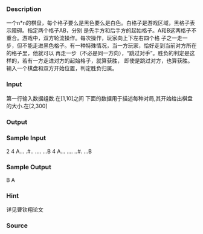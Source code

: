 
### Description
一个n*n的棋盘，每个格子要么是黑色要么是白色。白格子是游戏区域，黑格子表示障碍。指定两个格子AB，分别
是先手方和后手方的起始格子。A和B这两格子不重合。游戏中，双方轮流操作。每次操作，玩家向上下左右四个格
子之一走一步，但不能走进黑色格子。有一种特殊情况，当一方玩家，恰好走到当前对方所在的格子里，他就可以
再走一步（不必是同一方向），“跳过对手”。胜负的判定是这样的，若有一方走进对方的起始格子，就算获胜，
即使是跳过对方，也算获胜。输入一个棋盘和双方开始位置，判定胜负归属。
### Input
第一行输入数据组数.在[1,10]之间
下面的数据用于描述每种对局,其开始给出棋盘的大小.在[2,300]
### Output

### Sample Input
2
4
A...
.#..
....
...B
4
A...
....
..#.
...B
### Sample Output
B
A
### Hint
详见曹钦翔论文
### Source
